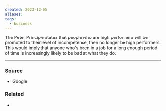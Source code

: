 ```yaml
---
created: 2023-12-05
aliases: 
tags:
  - business
---
```

The Peter Principle states that people who are high performers will be promoted to their level of incompetence, then no longer be high performers. This would imply that anyone who's been in a job for a long enough period of time is increasingly likely to be bad at what they do. 

---
### Source
- Google

### Related
- 